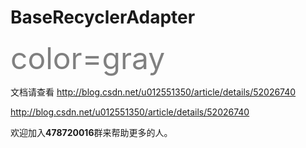 # BaseRecyclerAdapter

<font color=gray size=72> color=gray </font>

文档请查看 http://blog.csdn.net/u012551350/article/details/52026740

http://blog.csdn.net/u012551350/article/details/52026740

欢迎加入**478720016**群来帮助更多的人。
